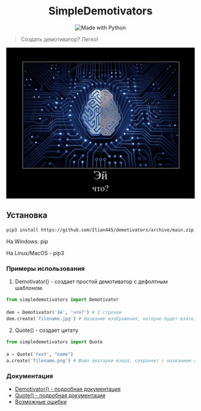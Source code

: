 <h1 align="center">SimpleDemotivators</h1>
<p align="center">
    <img alt="Made with Python" src="https://img.shields.io/badge/Made%20with-Python-%23FFD242?logo=python&logoColor=white">
    <blockquote>Создать демотиватор? Легко!</blockquote>

![prikol1](demresult.jpg)

## Установка

   ```sh
   pip3 install https://github.com/Ilian445/demotivators/archive/main.zip --upgrade
   ```
На Windows: pip

На Linux/MacOS - pip3

### Примеры использования
1. Demotivator() - создает простой демотиватор с дефолтным шаблоном.
```python
from simpledemotivators import Demotivator

dem = Demotivator('Эй', 'что?') # 2 строчки
dem.create('filename.jpg') # Название изображения, которое будет взято за основу демотиватора
```

2. Quote() - создает цитату
```python 
from simpledemotivators import Quote

a = Quote('text', "name")
a.create('filename.png') # Файл аватарки юзера, сохраняет с названием qresult.jpg
```

### Документация
* [Demotivator() - подробная документация](./docs/demotivator.md)
* [Quote() - подробная документация](./docs/quote.md)
* [Возможные ошибки](./docs/errors.md)
